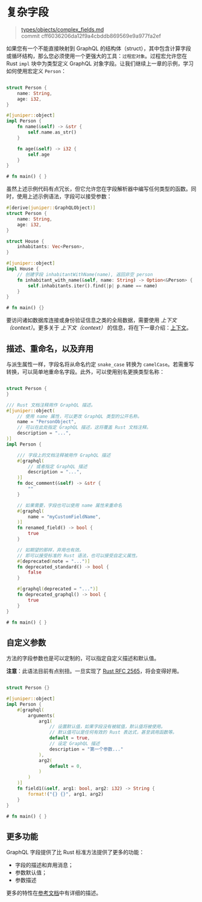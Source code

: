 # 复杂字段

> [types/objects/complex_fields.md](https://github.com/graphql-rust/juniper/blob/master/docs/book/content/types/objects/complex_fields.md)
> <br />
> commit cff6036206da12f9a4cbddb869569e9a977fa2ef

如果您有一个不能直接映射到 GraphQL 的结构体（struct），其中包含计算字段或循环结构，那么您必须使用一个更强大的工具：`过程宏对象`。过程宏允许您在 Rust `impl` 块中为类型定义 GraphQL 对象字段。让我们继续上一章的示例，学习如何使用宏定义 `Person`：

```rust

struct Person {
    name: String,
    age: i32,
}

#[juniper::object]
impl Person {
    fn name(&self) -> &str {
        self.name.as_str()
    }

    fn age(&self) -> i32 {
        self.age
    }
}

# fn main() { }
```

虽然上述示例代码有点冗长，但它允许您在字段解析器中编写任何类型的函数。同时，使用上述示例语法，字段可以接受参数：

```rust
#[derive(juniper::GraphQLObject)]
struct Person {
    name: String,
    age: i32,
}

struct House {
    inhabitants: Vec<Person>,
}

#[juniper::object]
impl House {
    // 创建字段 inhabitantWithName(name), 返回非空 person
    fn inhabitant_with_name(&self, name: String) -> Option<&Person> {
        self.inhabitants.iter().find(|p| p.name == name)
    }
}

# fn main() {}
```

要访问诸如数据库连接或身份验证信息之类的全局数据，需要使用 _上下文（context）_。更多关于 _上下文（context）_ 的信息，将在下一章介绍：[上下文](using_contexts.md)。

## 描述、重命名，以及弃用

与派生属性一样，字段名将从命名约定 `snake_case` 转换为 `camelCase`。若需重写转换，可以简单地重命名字段。此外，可以使用别名更换类型名称：

```rust

struct Person {
}

/// Rust 文档注释用作 GraphQL 描述。
#[juniper::object(
    // 使用 name 属性，可以更改 GraphQL 类型的公开名称。
    name = "PersonObject",
    // 可以在此处指定 GraphQL 描述，这将覆盖 Rust 文档注释。
    description = "...",
)]
impl Person {

    /// 字段上的文档注释被用作 GraphQL 描述
    #[graphql(
        // 或者指定 GraphQL 描述
        description = "...",
    )]
    fn doc_comment(&self) -> &str {
        ""
    }

    // 如果需要，字段也可以使用 name 属性来重命名
    #[graphql(
        name = "myCustomFieldName",
    )]
    fn renamed_field() -> bool {
        true
    }

    // 如期望的那样，弃用也有效。
    // 即可以接受标准的 Rust 语法，也可以接受自定义属性。
    #[deprecated(note = "...")]
    fn deprecated_standard() -> bool {
        false
    }

    #[graphql(deprecated = "...")]
    fn deprecated_graphql() -> bool {
        true
    }
}

# fn main() { }
```

## 自定义参数

方法的字段参数也是可以定制的，可以指定自定义描述和默认值。

**注意**：此语法目前有点别扭。一旦实现了 [Rust RFC 2565](https://github.com/rust-lang/rust/issues/60406)，将会变得好用。

```rust

struct Person {}

#[juniper::object]
impl Person {
    #[graphql(
        arguments(
            arg1(
                // 设置默认值，如果字段没有被赋值，默认值将被使用。
                // 默认值可以是任何有效的 Rust 表达式，甚至调用函数等。
                default = true,
                // 设定 GraphQL 描述
                description = "第一个参数..."
            ),
            arg2(
                default = 0,
            )
        )
    )]
    fn field1(&self, arg1: bool, arg2: i32) -> String {
        format!("{} {}", arg1, arg2)
    }
}

# fn main() { }
```

## 更多功能

GraphQL 字段提供了比 Rust 标准方法提供了更多的功能：

* 字段的描述和弃用消息；
* 参数默认值；
* 参数描述

更多的特性在[参考文档](https://docs.rs/juniper/latest/juniper/macro.object.html)中有详细的描述。
